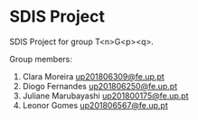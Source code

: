 # SDIS Project

SDIS Project for group T&lt;n&gt;G&lt;p&gt;&lt;q&gt;.

Group members:

1. Clara Moreira up201806309@fe.up.pt
2. Diogo Fernandes up201806250@fe.up.pt
3. Juliane Marubayashi up201800175@fe.up.pt
4. Leonor Gomes up201806567@fe.up.pt

